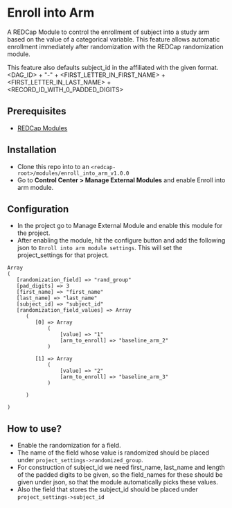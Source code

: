 # Enroll into Arm

A REDCap Module to control the enrollment of subject into a study arm based on the value of a categorical variable. This feature allows automatic enrollment immediately after randomization with the REDCap randomization module.

This feature also defaults subject_id in the affiliated with the given format.
<DAG_ID> + "-" + <FIRST_LETTER_IN_FIRST_NAME> + <FIRST_LETTER_IN_LAST_NAME> + <RECORD_ID_WITH_0_PADDED_DIGITS>

## Prerequisites
- [REDCap Modules](https://github.com/vanderbilt/redcap-external-modules)

## Installation
- Clone this repo into to an `<redcap-root>/modules/enroll_into_arm_v1.0.0`
- Go to **Control Center > Manage External Modules** and enable Enroll into arm module.

## Configuration
- In the project go to Manage External Module and enable this module for the project.
- After enabling the module, hit the configure button and add the following json to `Enroll into arm module settings`. This will set the project_settings for that project.

```
Array
(
   [randomization_field] => "rand_group"
   [pad_digits] => 3
   [first_name] => "first_name"
   [last_name] => "last_name"
   [subject_id] => "subject_id"
   [randomization_field_values] => Array
      (
         [0] => Array
             (
                 [value] => "1"
                 [arm_to_enroll] => "baseline_arm_2"
             )

         [1] => Array
             (
                 [value] => "2"
                 [arm_to_enroll] => "baseline_arm_3"
             )

      )
    
)

```

## How to use?
- Enable the randomization for a field.
- The name of the field whose value is randomized should be placed under `project_settings->randomized_group`. 
- For construction of subject_id we need first_name, last_name and length of the padded digits to be given, so the field_names for these should be given under json, so that the module automatically picks these values.
- Also the field that stores the subject_id should be placed under `project_settings->subject_id`
